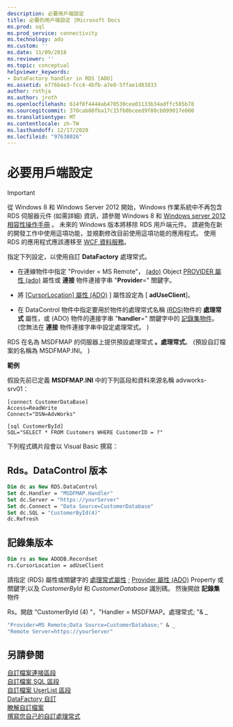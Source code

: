 ```yaml
---
description: 必要用戶端設定
title: 必要的用戶端設定 |Microsoft Docs
ms.prod: sql
ms.prod_service: connectivity
ms.technology: ado
ms.custom: ''
ms.date: 11/09/2018
ms.reviewer: ''
ms.topic: conceptual
helpviewer_keywords:
- DataFactory handler in RDS [ADO]
ms.assetid: e776b4e3-fcc4-4bfb-a7e8-5ffae1d83833
author: rothja
ms.author: jroth
ms.openlocfilehash: 614f8f4444ab470530cea01133b34adffc505b78
ms.sourcegitcommit: 370cab80fba17c15fb0bceed9f80cb099017e000
ms.translationtype: MT
ms.contentlocale: zh-TW
ms.lasthandoff: 12/17/2020
ms.locfileid: "97638026"
---
```

# <a name="required-client-settings"></a>必要用戶端設定
> [!IMPORTANT]
>  從 Windows 8 和 Windows Server 2012 開始，Windows 作業系統中不再包含 RDS 伺服器元件 (如需詳細) 資訊，請參閱 Windows 8 和 [Windows server 2012 相容性操作手冊](https://www.microsoft.com/download/details.aspx?id=27416) 。 未來的 Windows 版本將移除 RDS 用戶端元件。 請避免在新的開發工作中使用這項功能，並規劃修改目前使用這項功能的應用程式。 使用 RDS 的應用程式應該遷移至 [WCF 資料服務](/dotnet/framework/wcf/)。  
  
 指定下列設定，以使用自訂 **DataFactory** 處理常式。  
  
-   在連線物件中指定 "Provider = MS Remote"， [ (ado)](../../reference/ado-api/connection-object-ado.md) Object [PROVIDER 屬性 (ado)](../../reference/ado-api/provider-property-ado.md) 屬性或 **連接** 物件連接字串 "**Provider**=" 關鍵字。  
  
-   將 [ [CursorLocation] 屬性 (ADO)](../../reference/ado-api/cursorlocation-property-ado.md) ] 屬性設定為 [ **adUseClient**]。  
  
-   在 DataControl 物件中指定要用於物件的處理常式名稱 [ (RDS)](../../reference/rds-api/datacontrol-object-rds.md)物件的 **處理常式** 屬性，或 (ADO) 物件的連接字串 "**handler**=" 關鍵字中的 [記錄集物件](../../reference/ado-api/recordset-object-ado.md)。  (您無法在 **連接** 物件連接字串中設定處理常式。 )   
  
 RDS 在名為 MSDFMAP 的伺服器上提供預設處理常式 **。處理常式**。  (預設自訂檔案的名稱為 MSDFMAP.INI。 )   
  
 **範例**  
  
 假設先前已定義 **MSDFMAP.INI** 中的下列區段和資料來源名稱 advworks-srv01：  
  
```console
[connect CustomerDataBase]  
Access=ReadWrite  
Connect="DSN=AdvWorks"  
  
[sql CustomerById]  
SQL="SELECT * FROM Customers WHERE CustomerID = ?"  
```  
  
 下列程式碼片段會以 Visual Basic 撰寫：  
  
## <a name="rdsdatacontrol-version"></a>Rds。DataControl 版本  
  
```vb
Dim dc as New RDS.DataControl  
Set dc.Handler = "MSDFMAP.Handler"  
Set dc.Server = "https://yourServer"  
Set dc.Connect = "Data Source=CustomerDatabase"  
Set dc.SQL = "CustomerById(4)"  
dc.Refresh  
```  
  
## <a name="recordset-version"></a>記錄集版本  
  
```vb
Dim rs as New ADODB.Recordset  
rs.CursorLocation = adUseClient  
```  
  
 請指定 (RDS) 屬性或關鍵字的 [處理常式屬性](../../reference/rds-api/handler-property-rds.md) ; [Provider 屬性 (ADO)](../../reference/ado-api/provider-property-ado.md) Property 或關鍵字;以及 *CustomerById* 和 *CustomerDatabase* 識別碼。 然後開啟 **記錄集** 物件  
  
 Rs。開啟 "CustomerById (4) "，"Handler = MSDFMAP。處理常式; "& _  
  
```vb
"Provider=MS Remote;Data Source=CustomerDatabase;" & _  
"Remote Server=https://yourServer"  
```  
  
## <a name="see-also"></a>另請參閱  
 [自訂檔案連接區段](./customization-file-connect-section.md)   
 [自訂檔案 SQL 區段](./customization-file-sql-section.md)   
 [自訂檔案 UserList 區段](./customization-file-userlist-section.md)   
 [DataFactory 自訂](./datafactory-customization.md)   
 [瞭解自訂檔案](./understanding-the-customization-file.md)   
 [撰寫您自己的自訂處理常式](./writing-your-own-customized-handler.md)